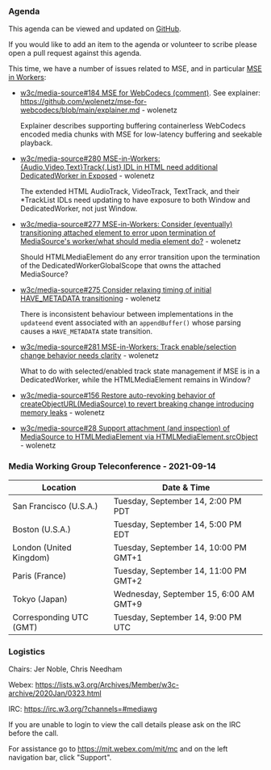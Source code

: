 ### Agenda

This agenda can be viewed and updated on [GitHub](https://github.com/w3c/media-wg/blob/main/meetings/2021-09-14-Media_Working_Group_Teleconference-agenda.md).

If you would like to add an item to the agenda or volunteer to scribe please open a pull request against this agenda.

This time, we have a number of issues related to MSE, and in particular [MSE in Workers](https://github.com/w3c/media-source/issues/175): 

* [w3c/media-source#184 MSE for WebCodecs (comment)](https://github.com/w3c/media-source/issues/184#issuecomment-720771445). See explainer: https://github.com/wolenetz/mse-for-webcodecs/blob/main/explainer.md - wolenetz

  Explainer describes supporting buffering containerless WebCodecs encoded media chunks with MSE for low-latency buffering and seekable playback.

* [w3c/media-source#280 MSE-in-Workers: {Audio,Video,Text}Track{,List} IDL in HTML need additional DedicatedWorker in Exposed](https://github.com/w3c/media-source/issues/280) - wolenetz

  The extended HTML AudioTrack, VideoTrack, TextTrack, and their *TrackList IDLs need updating to have exposure to both Window and DedicatedWorker, not just Window.

* [w3c/media-source#277 MSE-in-Workers: Consider (eventually) transitioning attached element to error upon termination of MediaSource's worker/what should media element do?](https://github.com/w3c/media-source/issues/277) - wolenetz

  Should HTMLMediaElement do any error transition upon the termination of the DedicatedWorkerGlobalScope that owns the attached MediaSource?

* [w3c/media-source#275 Consider relaxing timing of initial HAVE_METADATA transitioning](https://github.com/w3c/media-source/issues/275) - wolenetz

  There is inconsistent behaviour between implementations in the `updateend` event associated with an `appendBuffer()` whose parsing causes a `HAVE_METADATA` state transition.

* [w3c/media-source#281 MSE-in-Workers: Track enable/selection change behavior needs clarity](https://github.com/w3c/media-source/issues/281) - wolenetz

  What to do with selected/enabled track state management if MSE is in a DedicatedWorker, while the HTMLMediaElement remains in Window?

* [w3c/media-source#156 Restore auto-revoking behavior of createObjectURL(MediaSource) to revert breaking change introducing memory leaks](https://github.com/w3c/media-source/issues/156) - wolenetz

* [w3c/media-source#28 Support attachment (and inspection) of MediaSource to HTMLMediaElement via HTMLMediaElement.srcObject](https://github.com/w3c/media-source/issues/28) - wolenetz

### Media Working Group Teleconference - 2021-09-14

| Location | Date & Time |
| -------- | ----------- |
| San Francisco (U.S.A.) | Tuesday, September 14, 2:00 PM PDT |
| Boston (U.S.A.) | Tuesday, September 14, 5:00 PM EDT |
| London (United Kingdom) | Tuesday, September 14, 10:00 PM GMT+1 |
| Paris (France) | Tuesday, September 14, 11:00 PM GMT+2 |
| Tokyo (Japan) | Wednesday, September 15, 6:00 AM GMT+9 |
| Corresponding UTC (GMT) | Tuesday, September 14, 9:00 PM UTC |

### Logistics

Chairs: Jer Noble, Chris Needham

Webex: https://lists.w3.org/Archives/Member/w3c-archive/2020Jan/0323.html

IRC: https://irc.w3.org/?channels=#mediawg

If you are unable to login to view the call details please ask on the IRC before the call.

For assistance go to https://mit.webex.com/mit/mc  and on the left navigation bar, click "Support".
